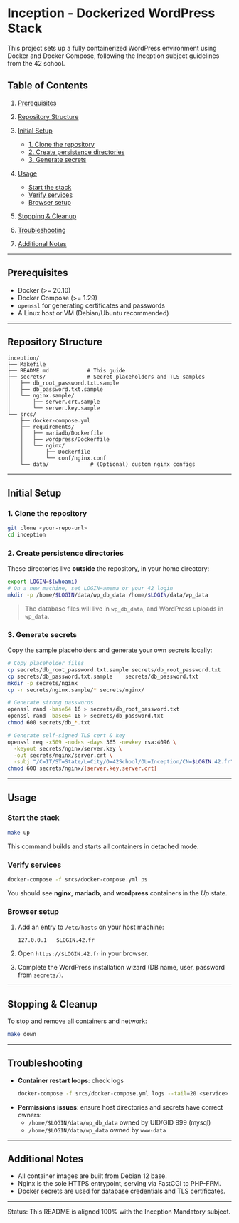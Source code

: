 # Inception - Dockerized WordPress Stack

This project sets up a fully containerized WordPress environment using Docker and Docker Compose, following the Inception subject guidelines from the 42 school.

## Table of Contents

1. [Prerequisites](#prerequisites)
2. [Repository Structure](#repository-structure)
3. [Initial Setup](#initial-setup)

   * [1. Clone the repository](#1-clone-the-repository)
   * [2. Create persistence directories](#2-create-persistence-directories)
   * [3. Generate secrets](#3-generate-secrets)
4. [Usage](#usage)

   * [Start the stack](#start-the-stack)
   * [Verify services](#verify-services)
   * [Browser setup](#browser-setup)
5. [Stopping & Cleanup](#stopping--cleanup)
6. [Troubleshooting](#troubleshooting)
7. [Additional Notes](#additional-notes)

---

## Prerequisites

* Docker (>= 20.10)
* Docker Compose (>= 1.29)
* `openssl` for generating certificates and passwords
* A Linux host or VM (Debian/Ubuntu recommended)

---

## Repository Structure

```
inception/
├── Makefile
├── README.md            # This guide
├── secrets/             # Secret placeholders and TLS samples
│   ├── db_root_password.txt.sample
│   ├── db_password.txt.sample
│   └── nginx.sample/
│       ├── server.crt.sample
│       └── server.key.sample
└── srcs/
    ├── docker-compose.yml
    ├── requirements/
    │   ├── mariadb/Dockerfile
    │   ├── wordpress/Dockerfile
    │   └── nginx/
    │       ├── Dockerfile
    │       └── conf/nginx.conf
    └── data/             # (Optional) custom nginx configs
```

---

## Initial Setup

### 1. Clone the repository

```bash
git clone <your-repo-url>
cd inception
```

### 2. Create persistence directories

These directories live **outside** the repository, in your home directory:

```bash
export LOGIN=$(whoami)
# On a new machine, set LOGIN=amema or your 42 login
mkdir -p /home/$LOGIN/data/wp_db_data /home/$LOGIN/data/wp_data
```

> The database files will live in `wp_db_data`, and WordPress uploads in `wp_data`.

### 3. Generate secrets

Copy the sample placeholders and generate your own secrets locally:

```bash
# Copy placeholder files
cp secrets/db_root_password.txt.sample secrets/db_root_password.txt
cp secrets/db_password.txt.sample    secrets/db_password.txt
mkdir -p secrets/nginx
cp -r secrets/nginx.sample/* secrets/nginx/

# Generate strong passwords
openssl rand -base64 16 > secrets/db_root_password.txt
openssl rand -base64 16 > secrets/db_password.txt
chmod 600 secrets/db_*.txt

# Generate self-signed TLS cert & key
openssl req -x509 -nodes -days 365 -newkey rsa:4096 \
  -keyout secrets/nginx/server.key \
  -out secrets/nginx/server.crt \
  -subj "/C=IT/ST=State/L=City/O=42School/OU=Inception/CN=$LOGIN.42.fr"
chmod 600 secrets/nginx/{server.key,server.crt}
```

---

## Usage

### Start the stack

```bash
make up
```

This command builds and starts all containers in detached mode.

### Verify services

```bash
docker-compose -f srcs/docker-compose.yml ps
```

You should see **nginx**, **mariadb**, and **wordpress** containers in the *Up* state.

### Browser setup

1. Add an entry to `/etc/hosts` on your host machine:

   ```
   127.0.0.1   $LOGIN.42.fr
   ```
2. Open `https://$LOGIN.42.fr` in your browser.
3. Complete the WordPress installation wizard (DB name, user, password from `secrets/`).

---

## Stopping & Cleanup

To stop and remove all containers and network:

```bash
make down
```

---

## Troubleshooting

* **Container restart loops**: check logs

  ```bash
  docker-compose -f srcs/docker-compose.yml logs --tail=20 <service>
  ```

- **Permissions issues**: ensure host directories and secrets have correct owners:
  - `/home/$LOGIN/data/wp_db_data` owned by UID/GID 999 (mysql)
  - `/home/$LOGIN/data/wp_data` owned by `www-data`

---

## Additional Notes

- All container images are built from Debian 12 base.
- Nginx is the sole HTTPS entrypoint, serving via FastCGI to PHP-FPM.
- Docker secrets are used for database credentials and TLS certificates.

---

Status: This README is aligned 100% with the Inception Mandatory subject.

